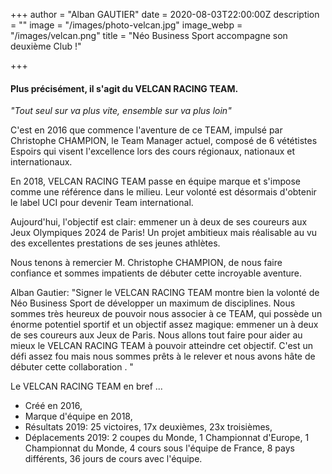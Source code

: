 +++
author = "Alban GAUTIER"
date = 2020-08-03T22:00:00Z
description = ""
image = "/images/photo-velcan.jpg"
image_webp = "/images/velcan.png"
title = "Néo Business Sport accompagne son deuxième Club !"

+++
#### Plus précisément, il s'agit du VELCAN RACING TEAM.

_"Tout seul sur va plus vite, ensemble sur va plus loin"_

C'est en 2016 que commence l'aventure de ce TEAM, impulsé par Christophe CHAMPION, le Team Manager actuel, composé de 6 vététistes Espoirs qui visent l'excellence lors des cours régionaux, nationaux et internationaux.

En 2018, VELCAN RACING TEAM passe en équipe marque et s'impose comme une référence dans le milieu. Leur volonté est désormais d'obtenir le label UCI pour devenir Team international.

Aujourd'hui, l'objectif est clair: emmener un à deux de ses coureurs aux Jeux Olympiques 2024 de Paris! Un projet ambitieux mais réalisable au vu des excellentes prestations de ses jeunes athlètes.

Nous tenons à remercier M. Christophe CHAMPION, de nous faire confiance et sommes impatients de débuter cette incroyable aventure.

Alban Gautier: "Signer le VELCAN RACING TEAM montre bien la volonté de Néo Business Sport de développer un maximum de disciplines. Nous sommes très heureux de pouvoir nous associer à ce TEAM, qui possède un énorme potentiel sportif et un objectif assez magique: emmener un à deux de ses coureurs aux Jeux de Paris. Nous allons tout faire pour aider au mieux le VELCAN RACING TEAM à pouvoir atteindre cet objectif. C'est un défi assez fou mais nous sommes prêts à le relever et nous avons hâte de débuter cette collaboration . "

Le VELCAN RACING TEAM en bref ...

* Créé en 2016,
* Marque d'équipe en 2018,
* Résultats 2019: 25 victoires, 17x deuxièmes, 23x troisièmes,
* Déplacements 2019: 2 coupes du Monde, 1 Championnat d'Europe, 1 Championnat du Monde, 4 cours sous l'équipe de France, 8 pays différents, 36 jours de cours avec l'équipe.